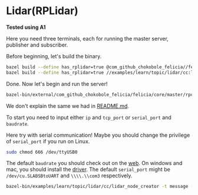 # Lidar(RPLidar)

**Tested using A1**

Here you need three terminals, each for running the master server, publisher and subscriber.

Before beginning, let's build the binary.

```bash
bazel build --define has_rplidar=true @com_github_chokobole_felicia//felicia/core/master/rpc:master_server_main
bazel build --define has_rplidar=true //examples/learn/topic/lidar/cc:lidar_node_creator
```

Done. Now let's begin and run the server!

```bash
bazel-bin/external/com_github_chokobole_felicia/felicia/core/master/rpc/master_server_main
```

We don't explain the same we had in [README.md](/examples/learn/topic/protobuf/cc/README.md).

To start you need to input either `ip` and `tcp_port` or `serial_port` and `baudrate`.

Here try with serial communication! Maybe you should change the privilege of `serial_port` if you run on Linux.

```bash
sudo chmod 666 /dev/ttyUSB0
```

The default `baudrate` you should check out on the [web](http://www.slamtec.com/en/Support). On windows and mac, you should install the [driver](https://www.silabs.com/products/development-tools/software/usb-to-uart-bridge-vcp-drivers). The default `serial_port` might be ` /dev/cu.SLABSBtoUART` and `\\\\.\\com3` respectively.

```bash
bazel-bin/examples/learn/topic/lidar/cc/lidar_node_creator -t message -p --serial_port /dev/ttyUSB0 --baudrate 115200
```
